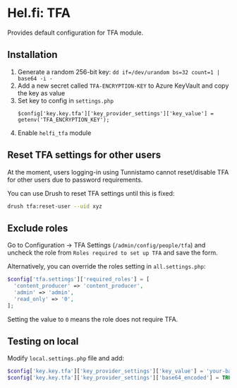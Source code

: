 # Hel.fi: TFA

Provides default configuration for TFA module.

## Installation

1. Generate a random 256-bit key: `dd if=/dev/urandom bs=32 count=1 | base64 -i -`
1. Add a new secret called `TFA-ENCRYPTION-KEY` to Azure KeyVault and copy the key as value
1. Set key to config in `settings.php`
    ```
    $config['key.key.tfa']['key_provider_settings']['key_value'] = getenv('TFA_ENCRYPTION_KEY');
    ```
1. Enable `helfi_tfa` module

## Reset TFA settings for other users

At the moment, users logging-in using Tunnistamo cannot reset/disable TFA for other users due to password requirements.

You can use Drush to reset TFA settings until this is fixed:

```bash
drush tfa:reset-user --uid xyz
```

## Exclude roles

Go to Configuration -> TFA Settings (`/admin/config/people/tfa`) and uncheck the role from `Roles required to set up TFA` and save the form.

Alternatively, you can override the roles setting in `all.settings.php`:
```php
$config['tfa.settings']['required_roles'] = [
  'content_producer' => 'content_producer',
  'admin' => 'admin',
  'read_only' => '0',
];
```
Setting the value to `0` means the role does not require TFA.

## Testing on local

Modify `local.settings.php` file and add:

```php
$config['key.key.tfa']['key_provider_settings']['key_value'] = 'your-base64-encoded-random-256-bit-key';
$config['key.key.tfa']['key_provider_settings']['base64_encoded'] = TRUE;
```
